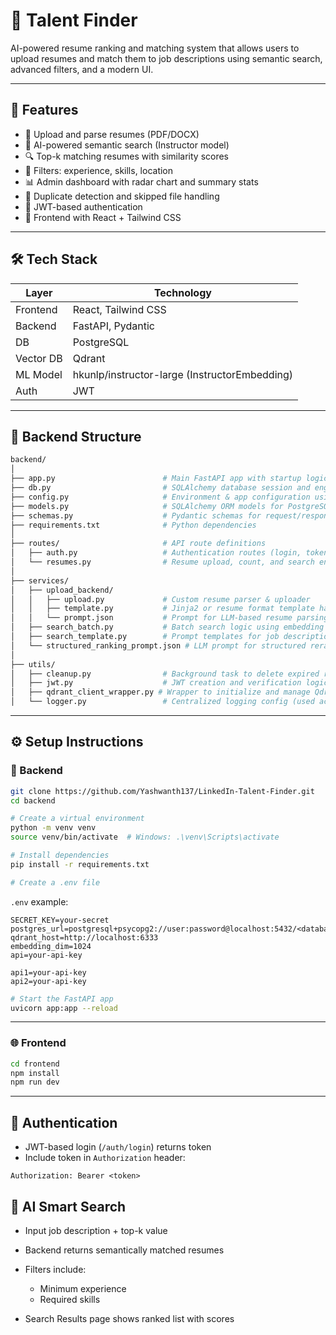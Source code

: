 # 🧠 Talent Finder

AI-powered resume ranking and matching system that allows users to upload resumes and match them to job descriptions using semantic search, advanced filters, and a modern UI.

---

## 🚀 Features

* 📄 Upload and parse resumes (PDF/DOCX)
* 🤖 AI-powered semantic search (Instructor model)
* 🔍 Top-k matching resumes with similarity scores
* 🧰 Filters: experience, skills, location
* 📊 Admin dashboard with radar chart and summary stats
* 🧼 Duplicate detection and skipped file handling
* 🔐 JWT-based authentication
* 🎨 Frontend with React + Tailwind CSS

---

## 🛠️ Tech Stack

| Layer     | Technology                                    |
| --------- | --------------------------------------------- |
| Frontend  | React, Tailwind CSS                           |
| Backend   | FastAPI, Pydantic                             |
| DB        | PostgreSQL                                    |
| Vector DB | Qdrant                                        |
| ML Model  | hkunlp/instructor-large (InstructorEmbedding) |
| Auth      | JWT                                           |

---

## 📁 Backend Structure

```bash
backend/
│
├── app.py                        # Main FastAPI app with startup logic & background scheduler
├── db.py                         # SQLAlchemy database session and engine setup
├── config.py                     # Environment & app configuration using Pydantic
├── models.py                     # SQLAlchemy ORM models for PostgreSQL
├── schemas.py                    # Pydantic schemas for request/response validation
├── requirements.txt              # Python dependencies
│
├── routes/                       # API route definitions
│   ├── auth.py                   # Authentication routes (login, token)
│   └── resumes.py                # Resume upload, count, and search endpoints
│
├── services/
│   ├── upload_backend/
│   │   ├── upload.py             # Custom resume parser & uploader
│   │   ├── template.py           # Jinja2 or resume format template handling
│   │   └── prompt.json           # Prompt for LLM-based resume parsing
│   ├── search_batch.py           # Batch search logic using embedding or reranking
│   ├── search_template.py        # Prompt templates for job description parsing
│   └── structured_ranking_prompt.json # LLM prompt for structured reranking
│
├── utils/
│   ├── cleanup.py                # Background task to delete expired resumes - auto delete
│   ├── jwt.py                    # JWT creation and verification logic
│   ├── qdrant_client_wrapper.py # Wrapper to initialize and manage Qdrant client
│   └── logger.py                 # Centralized logging config (used across backend)

```

---

## ⚙️ Setup Instructions

### 🔧 Backend

```bash
git clone https://github.com/Yashwanth137/LinkedIn-Talent-Finder.git
cd backend

# Create a virtual environment
python -m venv venv
source venv/bin/activate  # Windows: .\venv\Scripts\activate

# Install dependencies
pip install -r requirements.txt

# Create a .env file
```

`.env` example:

```env
SECRET_KEY=your-secret
postgres_url=postgresql+psycopg2://user:password@localhost:5432/<database_name>
qdrant_host=http://localhost:6333 
embedding_dim=1024
api=your-api-key

api1=your-api-key
api2=your-api-key
```

```bash
# Start the FastAPI app
uvicorn app:app --reload
```

---

### 🌐 Frontend

```bash
cd frontend
npm install
npm run dev
```

---

## 🔐 Authentication

* JWT-based login (`/auth/login`) returns token
* Include token in `Authorization` header:

```http
Authorization: Bearer <token>
```

## 🧠 AI Smart Search

* Input job description + top-k value
* Backend returns semantically matched resumes
* Filters include:

  * Minimum experience
  * Required skills
* Search Results page shows ranked list with scores
